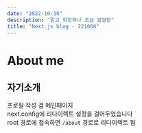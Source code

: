 ```yaml
---
date: "2022-10-10"
description: "맑고 화창하나 조금 쌀쌀함"
title: "Next.js blog - 221008"
---
```


# About me

## 자기소개

프로필 작성 겸 메인페이지  
next.config에 리다이렉트 설정을 걸어두었습니다  
root 경로에 접속하면 `/about` 경로로 리다이렉트 됨
